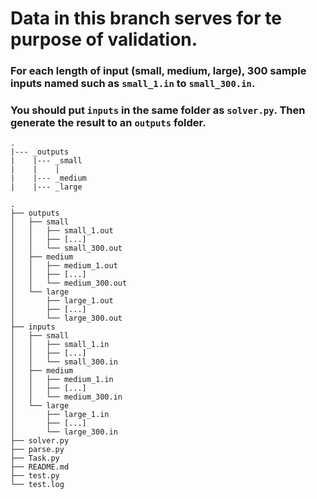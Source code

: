 # Data in this branch serves for te purpose of validation.
### For each length of input (small, medium, large), 300 sample inputs named such as `small_1.in`  to `small_300.in`.

### You should put `inputs` in the same folder as `solver.py`. Then generate the result to an `outputs` folder.

```angular2html
.
|--- _outputs
|    |--- _small
|    |    |
|    |--- _medium
|    |--- _large

```
```
.
├── outputs
│   ├── small
│   │   ├── small_1.out
│   │   ├── [...]
│   │   └── small_300.out
│   ├── medium
│   │   ├── medium_1.out
│   │   ├── [...]
│   │   └── medium_300.out
│   └── large
│       ├── large_1.out
│       ├── [...]
│       └── large_300.out
├── inputs
│   ├── small
│   │   ├── small_1.in
│   │   ├── [...]
│   │   └── small_300.in
│   ├── medium
│   │   ├── medium_1.in
│   │   ├── [...]
│   │   └── medium_300.in
│   └── large
│       ├── large_1.in
│       ├── [...]
│       └── large_300.in
├── solver.py
├── parse.py
├── Task.py
├── README.md
├── test.py
└── test.log
```
